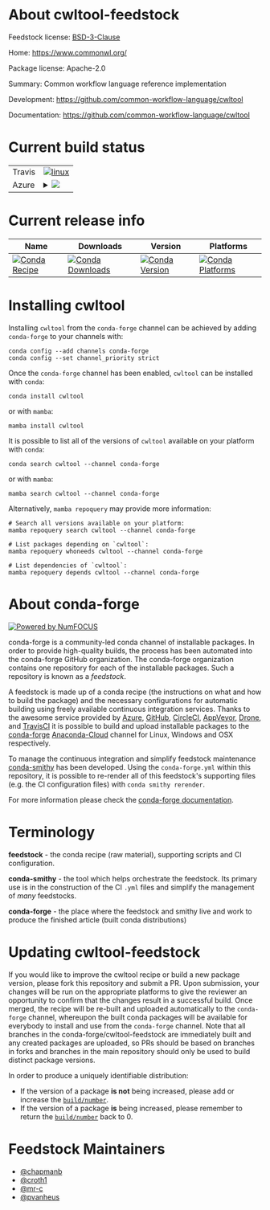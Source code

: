 About cwltool-feedstock
=======================

Feedstock license: [BSD-3-Clause](https://github.com/conda-forge/cwltool-feedstock/blob/main/LICENSE.txt)

Home: https://www.commonwl.org/

Package license: Apache-2.0

Summary: Common workflow language reference implementation

Development: https://github.com/common-workflow-language/cwltool

Documentation: https://github.com/common-workflow-language/cwltool

Current build status
====================


<table><tr>
    <td>Travis</td>
    <td>
      <a href="https://app.travis-ci.com/conda-forge/cwltool-feedstock">
        <img alt="linux" src="https://img.shields.io/travis/com/conda-forge/cwltool-feedstock/main.svg?label=Linux">
      </a>
    </td>
  </tr>
    
  <tr>
    <td>Azure</td>
    <td>
      <details>
        <summary>
          <a href="https://dev.azure.com/conda-forge/feedstock-builds/_build/latest?definitionId=2302&branchName=main">
            <img src="https://dev.azure.com/conda-forge/feedstock-builds/_apis/build/status/cwltool-feedstock?branchName=main">
          </a>
        </summary>
        <table>
          <thead><tr><th>Variant</th><th>Status</th></tr></thead>
          <tbody><tr>
              <td>linux_64_nodejs14python3.10.____cpython</td>
              <td>
                <a href="https://dev.azure.com/conda-forge/feedstock-builds/_build/latest?definitionId=2302&branchName=main">
                  <img src="https://dev.azure.com/conda-forge/feedstock-builds/_apis/build/status/cwltool-feedstock?branchName=main&jobName=linux&configuration=linux%20linux_64_nodejs14python3.10.____cpython" alt="variant">
                </a>
              </td>
            </tr><tr>
              <td>linux_64_nodejs14python3.8.____cpython</td>
              <td>
                <a href="https://dev.azure.com/conda-forge/feedstock-builds/_build/latest?definitionId=2302&branchName=main">
                  <img src="https://dev.azure.com/conda-forge/feedstock-builds/_apis/build/status/cwltool-feedstock?branchName=main&jobName=linux&configuration=linux%20linux_64_nodejs14python3.8.____cpython" alt="variant">
                </a>
              </td>
            </tr><tr>
              <td>linux_64_nodejs14python3.9.____cpython</td>
              <td>
                <a href="https://dev.azure.com/conda-forge/feedstock-builds/_build/latest?definitionId=2302&branchName=main">
                  <img src="https://dev.azure.com/conda-forge/feedstock-builds/_apis/build/status/cwltool-feedstock?branchName=main&jobName=linux&configuration=linux%20linux_64_nodejs14python3.9.____cpython" alt="variant">
                </a>
              </td>
            </tr><tr>
              <td>linux_64_nodejs16python3.10.____cpython</td>
              <td>
                <a href="https://dev.azure.com/conda-forge/feedstock-builds/_build/latest?definitionId=2302&branchName=main">
                  <img src="https://dev.azure.com/conda-forge/feedstock-builds/_apis/build/status/cwltool-feedstock?branchName=main&jobName=linux&configuration=linux%20linux_64_nodejs16python3.10.____cpython" alt="variant">
                </a>
              </td>
            </tr><tr>
              <td>linux_64_nodejs16python3.8.____cpython</td>
              <td>
                <a href="https://dev.azure.com/conda-forge/feedstock-builds/_build/latest?definitionId=2302&branchName=main">
                  <img src="https://dev.azure.com/conda-forge/feedstock-builds/_apis/build/status/cwltool-feedstock?branchName=main&jobName=linux&configuration=linux%20linux_64_nodejs16python3.8.____cpython" alt="variant">
                </a>
              </td>
            </tr><tr>
              <td>linux_64_nodejs16python3.9.____cpython</td>
              <td>
                <a href="https://dev.azure.com/conda-forge/feedstock-builds/_build/latest?definitionId=2302&branchName=main">
                  <img src="https://dev.azure.com/conda-forge/feedstock-builds/_apis/build/status/cwltool-feedstock?branchName=main&jobName=linux&configuration=linux%20linux_64_nodejs16python3.9.____cpython" alt="variant">
                </a>
              </td>
            </tr><tr>
              <td>linux_64_nodejs18python3.10.____cpython</td>
              <td>
                <a href="https://dev.azure.com/conda-forge/feedstock-builds/_build/latest?definitionId=2302&branchName=main">
                  <img src="https://dev.azure.com/conda-forge/feedstock-builds/_apis/build/status/cwltool-feedstock?branchName=main&jobName=linux&configuration=linux%20linux_64_nodejs18python3.10.____cpython" alt="variant">
                </a>
              </td>
            </tr><tr>
              <td>linux_64_nodejs18python3.8.____cpython</td>
              <td>
                <a href="https://dev.azure.com/conda-forge/feedstock-builds/_build/latest?definitionId=2302&branchName=main">
                  <img src="https://dev.azure.com/conda-forge/feedstock-builds/_apis/build/status/cwltool-feedstock?branchName=main&jobName=linux&configuration=linux%20linux_64_nodejs18python3.8.____cpython" alt="variant">
                </a>
              </td>
            </tr><tr>
              <td>linux_64_nodejs18python3.9.____cpython</td>
              <td>
                <a href="https://dev.azure.com/conda-forge/feedstock-builds/_build/latest?definitionId=2302&branchName=main">
                  <img src="https://dev.azure.com/conda-forge/feedstock-builds/_apis/build/status/cwltool-feedstock?branchName=main&jobName=linux&configuration=linux%20linux_64_nodejs18python3.9.____cpython" alt="variant">
                </a>
              </td>
            </tr><tr>
              <td>linux_aarch64_nodejs14python3.10.____cpython</td>
              <td>
                <a href="https://dev.azure.com/conda-forge/feedstock-builds/_build/latest?definitionId=2302&branchName=main">
                  <img src="https://dev.azure.com/conda-forge/feedstock-builds/_apis/build/status/cwltool-feedstock?branchName=main&jobName=linux&configuration=linux%20linux_aarch64_nodejs14python3.10.____cpython" alt="variant">
                </a>
              </td>
            </tr><tr>
              <td>linux_aarch64_nodejs14python3.8.____cpython</td>
              <td>
                <a href="https://dev.azure.com/conda-forge/feedstock-builds/_build/latest?definitionId=2302&branchName=main">
                  <img src="https://dev.azure.com/conda-forge/feedstock-builds/_apis/build/status/cwltool-feedstock?branchName=main&jobName=linux&configuration=linux%20linux_aarch64_nodejs14python3.8.____cpython" alt="variant">
                </a>
              </td>
            </tr><tr>
              <td>linux_aarch64_nodejs14python3.9.____cpython</td>
              <td>
                <a href="https://dev.azure.com/conda-forge/feedstock-builds/_build/latest?definitionId=2302&branchName=main">
                  <img src="https://dev.azure.com/conda-forge/feedstock-builds/_apis/build/status/cwltool-feedstock?branchName=main&jobName=linux&configuration=linux%20linux_aarch64_nodejs14python3.9.____cpython" alt="variant">
                </a>
              </td>
            </tr><tr>
              <td>linux_aarch64_nodejs16python3.10.____cpython</td>
              <td>
                <a href="https://dev.azure.com/conda-forge/feedstock-builds/_build/latest?definitionId=2302&branchName=main">
                  <img src="https://dev.azure.com/conda-forge/feedstock-builds/_apis/build/status/cwltool-feedstock?branchName=main&jobName=linux&configuration=linux%20linux_aarch64_nodejs16python3.10.____cpython" alt="variant">
                </a>
              </td>
            </tr><tr>
              <td>linux_aarch64_nodejs16python3.8.____cpython</td>
              <td>
                <a href="https://dev.azure.com/conda-forge/feedstock-builds/_build/latest?definitionId=2302&branchName=main">
                  <img src="https://dev.azure.com/conda-forge/feedstock-builds/_apis/build/status/cwltool-feedstock?branchName=main&jobName=linux&configuration=linux%20linux_aarch64_nodejs16python3.8.____cpython" alt="variant">
                </a>
              </td>
            </tr><tr>
              <td>linux_aarch64_nodejs16python3.9.____cpython</td>
              <td>
                <a href="https://dev.azure.com/conda-forge/feedstock-builds/_build/latest?definitionId=2302&branchName=main">
                  <img src="https://dev.azure.com/conda-forge/feedstock-builds/_apis/build/status/cwltool-feedstock?branchName=main&jobName=linux&configuration=linux%20linux_aarch64_nodejs16python3.9.____cpython" alt="variant">
                </a>
              </td>
            </tr><tr>
              <td>linux_aarch64_nodejs18python3.10.____cpython</td>
              <td>
                <a href="https://dev.azure.com/conda-forge/feedstock-builds/_build/latest?definitionId=2302&branchName=main">
                  <img src="https://dev.azure.com/conda-forge/feedstock-builds/_apis/build/status/cwltool-feedstock?branchName=main&jobName=linux&configuration=linux%20linux_aarch64_nodejs18python3.10.____cpython" alt="variant">
                </a>
              </td>
            </tr><tr>
              <td>linux_aarch64_nodejs18python3.8.____cpython</td>
              <td>
                <a href="https://dev.azure.com/conda-forge/feedstock-builds/_build/latest?definitionId=2302&branchName=main">
                  <img src="https://dev.azure.com/conda-forge/feedstock-builds/_apis/build/status/cwltool-feedstock?branchName=main&jobName=linux&configuration=linux%20linux_aarch64_nodejs18python3.8.____cpython" alt="variant">
                </a>
              </td>
            </tr><tr>
              <td>linux_aarch64_nodejs18python3.9.____cpython</td>
              <td>
                <a href="https://dev.azure.com/conda-forge/feedstock-builds/_build/latest?definitionId=2302&branchName=main">
                  <img src="https://dev.azure.com/conda-forge/feedstock-builds/_apis/build/status/cwltool-feedstock?branchName=main&jobName=linux&configuration=linux%20linux_aarch64_nodejs18python3.9.____cpython" alt="variant">
                </a>
              </td>
            </tr><tr>
              <td>osx_64_nodejs14python3.10.____cpython</td>
              <td>
                <a href="https://dev.azure.com/conda-forge/feedstock-builds/_build/latest?definitionId=2302&branchName=main">
                  <img src="https://dev.azure.com/conda-forge/feedstock-builds/_apis/build/status/cwltool-feedstock?branchName=main&jobName=osx&configuration=osx%20osx_64_nodejs14python3.10.____cpython" alt="variant">
                </a>
              </td>
            </tr><tr>
              <td>osx_64_nodejs14python3.8.____cpython</td>
              <td>
                <a href="https://dev.azure.com/conda-forge/feedstock-builds/_build/latest?definitionId=2302&branchName=main">
                  <img src="https://dev.azure.com/conda-forge/feedstock-builds/_apis/build/status/cwltool-feedstock?branchName=main&jobName=osx&configuration=osx%20osx_64_nodejs14python3.8.____cpython" alt="variant">
                </a>
              </td>
            </tr><tr>
              <td>osx_64_nodejs14python3.9.____cpython</td>
              <td>
                <a href="https://dev.azure.com/conda-forge/feedstock-builds/_build/latest?definitionId=2302&branchName=main">
                  <img src="https://dev.azure.com/conda-forge/feedstock-builds/_apis/build/status/cwltool-feedstock?branchName=main&jobName=osx&configuration=osx%20osx_64_nodejs14python3.9.____cpython" alt="variant">
                </a>
              </td>
            </tr><tr>
              <td>osx_64_nodejs16python3.10.____cpython</td>
              <td>
                <a href="https://dev.azure.com/conda-forge/feedstock-builds/_build/latest?definitionId=2302&branchName=main">
                  <img src="https://dev.azure.com/conda-forge/feedstock-builds/_apis/build/status/cwltool-feedstock?branchName=main&jobName=osx&configuration=osx%20osx_64_nodejs16python3.10.____cpython" alt="variant">
                </a>
              </td>
            </tr><tr>
              <td>osx_64_nodejs16python3.8.____cpython</td>
              <td>
                <a href="https://dev.azure.com/conda-forge/feedstock-builds/_build/latest?definitionId=2302&branchName=main">
                  <img src="https://dev.azure.com/conda-forge/feedstock-builds/_apis/build/status/cwltool-feedstock?branchName=main&jobName=osx&configuration=osx%20osx_64_nodejs16python3.8.____cpython" alt="variant">
                </a>
              </td>
            </tr><tr>
              <td>osx_64_nodejs16python3.9.____cpython</td>
              <td>
                <a href="https://dev.azure.com/conda-forge/feedstock-builds/_build/latest?definitionId=2302&branchName=main">
                  <img src="https://dev.azure.com/conda-forge/feedstock-builds/_apis/build/status/cwltool-feedstock?branchName=main&jobName=osx&configuration=osx%20osx_64_nodejs16python3.9.____cpython" alt="variant">
                </a>
              </td>
            </tr><tr>
              <td>osx_64_nodejs18python3.10.____cpython</td>
              <td>
                <a href="https://dev.azure.com/conda-forge/feedstock-builds/_build/latest?definitionId=2302&branchName=main">
                  <img src="https://dev.azure.com/conda-forge/feedstock-builds/_apis/build/status/cwltool-feedstock?branchName=main&jobName=osx&configuration=osx%20osx_64_nodejs18python3.10.____cpython" alt="variant">
                </a>
              </td>
            </tr><tr>
              <td>osx_64_nodejs18python3.8.____cpython</td>
              <td>
                <a href="https://dev.azure.com/conda-forge/feedstock-builds/_build/latest?definitionId=2302&branchName=main">
                  <img src="https://dev.azure.com/conda-forge/feedstock-builds/_apis/build/status/cwltool-feedstock?branchName=main&jobName=osx&configuration=osx%20osx_64_nodejs18python3.8.____cpython" alt="variant">
                </a>
              </td>
            </tr><tr>
              <td>osx_64_nodejs18python3.9.____cpython</td>
              <td>
                <a href="https://dev.azure.com/conda-forge/feedstock-builds/_build/latest?definitionId=2302&branchName=main">
                  <img src="https://dev.azure.com/conda-forge/feedstock-builds/_apis/build/status/cwltool-feedstock?branchName=main&jobName=osx&configuration=osx%20osx_64_nodejs18python3.9.____cpython" alt="variant">
                </a>
              </td>
            </tr><tr>
              <td>osx_arm64_nodejs16python3.10.____cpython</td>
              <td>
                <a href="https://dev.azure.com/conda-forge/feedstock-builds/_build/latest?definitionId=2302&branchName=main">
                  <img src="https://dev.azure.com/conda-forge/feedstock-builds/_apis/build/status/cwltool-feedstock?branchName=main&jobName=osx&configuration=osx%20osx_arm64_nodejs16python3.10.____cpython" alt="variant">
                </a>
              </td>
            </tr><tr>
              <td>osx_arm64_nodejs16python3.8.____cpython</td>
              <td>
                <a href="https://dev.azure.com/conda-forge/feedstock-builds/_build/latest?definitionId=2302&branchName=main">
                  <img src="https://dev.azure.com/conda-forge/feedstock-builds/_apis/build/status/cwltool-feedstock?branchName=main&jobName=osx&configuration=osx%20osx_arm64_nodejs16python3.8.____cpython" alt="variant">
                </a>
              </td>
            </tr><tr>
              <td>osx_arm64_nodejs16python3.9.____cpython</td>
              <td>
                <a href="https://dev.azure.com/conda-forge/feedstock-builds/_build/latest?definitionId=2302&branchName=main">
                  <img src="https://dev.azure.com/conda-forge/feedstock-builds/_apis/build/status/cwltool-feedstock?branchName=main&jobName=osx&configuration=osx%20osx_arm64_nodejs16python3.9.____cpython" alt="variant">
                </a>
              </td>
            </tr><tr>
              <td>osx_arm64_nodejs18python3.10.____cpython</td>
              <td>
                <a href="https://dev.azure.com/conda-forge/feedstock-builds/_build/latest?definitionId=2302&branchName=main">
                  <img src="https://dev.azure.com/conda-forge/feedstock-builds/_apis/build/status/cwltool-feedstock?branchName=main&jobName=osx&configuration=osx%20osx_arm64_nodejs18python3.10.____cpython" alt="variant">
                </a>
              </td>
            </tr><tr>
              <td>osx_arm64_nodejs18python3.8.____cpython</td>
              <td>
                <a href="https://dev.azure.com/conda-forge/feedstock-builds/_build/latest?definitionId=2302&branchName=main">
                  <img src="https://dev.azure.com/conda-forge/feedstock-builds/_apis/build/status/cwltool-feedstock?branchName=main&jobName=osx&configuration=osx%20osx_arm64_nodejs18python3.8.____cpython" alt="variant">
                </a>
              </td>
            </tr><tr>
              <td>osx_arm64_nodejs18python3.9.____cpython</td>
              <td>
                <a href="https://dev.azure.com/conda-forge/feedstock-builds/_build/latest?definitionId=2302&branchName=main">
                  <img src="https://dev.azure.com/conda-forge/feedstock-builds/_apis/build/status/cwltool-feedstock?branchName=main&jobName=osx&configuration=osx%20osx_arm64_nodejs18python3.9.____cpython" alt="variant">
                </a>
              </td>
            </tr>
          </tbody>
        </table>
      </details>
    </td>
  </tr>
</table>

Current release info
====================

| Name | Downloads | Version | Platforms |
| --- | --- | --- | --- |
| [![Conda Recipe](https://img.shields.io/badge/recipe-cwltool-green.svg)](https://anaconda.org/conda-forge/cwltool) | [![Conda Downloads](https://img.shields.io/conda/dn/conda-forge/cwltool.svg)](https://anaconda.org/conda-forge/cwltool) | [![Conda Version](https://img.shields.io/conda/vn/conda-forge/cwltool.svg)](https://anaconda.org/conda-forge/cwltool) | [![Conda Platforms](https://img.shields.io/conda/pn/conda-forge/cwltool.svg)](https://anaconda.org/conda-forge/cwltool) |

Installing cwltool
==================

Installing `cwltool` from the `conda-forge` channel can be achieved by adding `conda-forge` to your channels with:

```
conda config --add channels conda-forge
conda config --set channel_priority strict
```

Once the `conda-forge` channel has been enabled, `cwltool` can be installed with `conda`:

```
conda install cwltool
```

or with `mamba`:

```
mamba install cwltool
```

It is possible to list all of the versions of `cwltool` available on your platform with `conda`:

```
conda search cwltool --channel conda-forge
```

or with `mamba`:

```
mamba search cwltool --channel conda-forge
```

Alternatively, `mamba repoquery` may provide more information:

```
# Search all versions available on your platform:
mamba repoquery search cwltool --channel conda-forge

# List packages depending on `cwltool`:
mamba repoquery whoneeds cwltool --channel conda-forge

# List dependencies of `cwltool`:
mamba repoquery depends cwltool --channel conda-forge
```


About conda-forge
=================

[![Powered by
NumFOCUS](https://img.shields.io/badge/powered%20by-NumFOCUS-orange.svg?style=flat&colorA=E1523D&colorB=007D8A)](https://numfocus.org)

conda-forge is a community-led conda channel of installable packages.
In order to provide high-quality builds, the process has been automated into the
conda-forge GitHub organization. The conda-forge organization contains one repository
for each of the installable packages. Such a repository is known as a *feedstock*.

A feedstock is made up of a conda recipe (the instructions on what and how to build
the package) and the necessary configurations for automatic building using freely
available continuous integration services. Thanks to the awesome service provided by
[Azure](https://azure.microsoft.com/en-us/services/devops/), [GitHub](https://github.com/),
[CircleCI](https://circleci.com/), [AppVeyor](https://www.appveyor.com/),
[Drone](https://cloud.drone.io/welcome), and [TravisCI](https://travis-ci.com/)
it is possible to build and upload installable packages to the
[conda-forge](https://anaconda.org/conda-forge) [Anaconda-Cloud](https://anaconda.org/)
channel for Linux, Windows and OSX respectively.

To manage the continuous integration and simplify feedstock maintenance
[conda-smithy](https://github.com/conda-forge/conda-smithy) has been developed.
Using the ``conda-forge.yml`` within this repository, it is possible to re-render all of
this feedstock's supporting files (e.g. the CI configuration files) with ``conda smithy rerender``.

For more information please check the [conda-forge documentation](https://conda-forge.org/docs/).

Terminology
===========

**feedstock** - the conda recipe (raw material), supporting scripts and CI configuration.

**conda-smithy** - the tool which helps orchestrate the feedstock.
                   Its primary use is in the construction of the CI ``.yml`` files
                   and simplify the management of *many* feedstocks.

**conda-forge** - the place where the feedstock and smithy live and work to
                  produce the finished article (built conda distributions)


Updating cwltool-feedstock
==========================

If you would like to improve the cwltool recipe or build a new
package version, please fork this repository and submit a PR. Upon submission,
your changes will be run on the appropriate platforms to give the reviewer an
opportunity to confirm that the changes result in a successful build. Once
merged, the recipe will be re-built and uploaded automatically to the
`conda-forge` channel, whereupon the built conda packages will be available for
everybody to install and use from the `conda-forge` channel.
Note that all branches in the conda-forge/cwltool-feedstock are
immediately built and any created packages are uploaded, so PRs should be based
on branches in forks and branches in the main repository should only be used to
build distinct package versions.

In order to produce a uniquely identifiable distribution:
 * If the version of a package **is not** being increased, please add or increase
   the [``build/number``](https://docs.conda.io/projects/conda-build/en/latest/resources/define-metadata.html#build-number-and-string).
 * If the version of a package **is** being increased, please remember to return
   the [``build/number``](https://docs.conda.io/projects/conda-build/en/latest/resources/define-metadata.html#build-number-and-string)
   back to 0.

Feedstock Maintainers
=====================

* [@chapmanb](https://github.com/chapmanb/)
* [@croth1](https://github.com/croth1/)
* [@mr-c](https://github.com/mr-c/)
* [@pvanheus](https://github.com/pvanheus/)

